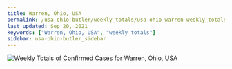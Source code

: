 ```yaml
---
title: Warren, Ohio, USA
permalink: /usa-ohio-butler/weekly_totals/usa-ohio-warren-weekly_totals.html
last_updated: Sep 20, 2021
keywords: ["Warren, Ohio, USA", "weekly totals"]
sidebar: usa-ohio-butler_sidebar
---
```


![Weekly Totals of Confirmed Cases for Warren, Ohio, USA](/covid_tracker/images/graphs/usa-ohio-warren-weekly_totals_graph.png)

